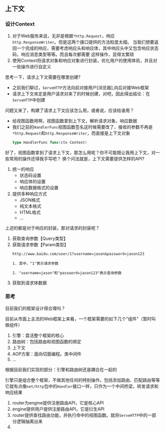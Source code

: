 ## 上下文

### 设计Context

1. 对于Web服务来说，无非是根据`*http.Request`，响应`http.ResponseWriter`。但是这两个接口提供的方法粒度太细。
   当我们想要返回一个完成的响应，需要考虑响应头和响应体，其中响应头中又包含响应状态码，响应消息类型等等。而且每次都需要
   这样操作，显得太繁琐
2. 使用Context将请求对象和响应对象进行封装，优化用户的使用体验，并且对一些操作进行自定义

思考一下，请求上下文需要在哪里创建?

- 之前我们聊过，`ServeHTTP`方法向前对接用户[浏览器],向后对接Web框架
- 请求上下文肯定是用户请求对来了的时候创建，对吧，因此得出结论：在`ServeHTTP`中创建

问题又来了，构建了请求上下文应该怎么用，或者说，应该给谁用？

- 给视图函数用啊，视图函数拿到上下文，解析请求对象，响应数据
- 我们之前的`HandlerFunc`视图函数签名这时候需要改了，接收的参数不再是`*http.Request`和`http.ResponseWriter`，而直接是上下文对象
   ```go
   type HandlerFunc func(ctx Context)
   ```

好了，视图函数拿到了请求上下文，那怎么用呢？你不可能既让我用上下文，对一些常用的操作还得我手写吧？
换个问法就是，上下文需要提供怎样的API?

1. 统一的响应
    - 状态码设置
    - 响应体的设置
    - 响应数据格式的设置
2. 提供多种响应方式
    - JSON格式
    - 纯文本格式
    - HTML格式
    - ...

上述的都是对于响应的封装，那对请求的封装呢？

1. 获取查询参数【Query类型】
2. 获取请求参数【Param类型】
   ```text
   http://www.baidu.com/user/1?username=jason&password=jason123
   
   1. 其中，"1"表示请求参数
   
   2. "username=jason"和"password=jason123"表示查询参数
   ```
3. 获取到请求体数据

### 思考

目前我们的框架设计得合理吗？

目前从市面上主流的Web框架上来看，一个框架需要的如下几个"组件"（暂时叫做组件）

1. 引擎：盘活整个框架的核心
2. 路由树：包括路由和视图函数的绑定
3. 上下文
4. AOP方案：面向切面编程。类中间件
5. ...

根据目前我们实现的部分：引擎和路由树还是耦合在一起的

引擎只是组合整个框架，不做其他任何的特别操作。包括添加路由、匹配路由等等
它就有点像`net/http`包中的`Handler`接口一样，只作为一个中间桥梁，转发请求和响应结果

1. router为engine提供注册路由API，它是核心API
2. engine提供用户提供注册路由API，它是衍生API
3. router提供查找路由功能，并执行命中的视图函数。就将`ServeHTTP`中的一部分逻辑抽离出来
4. 
